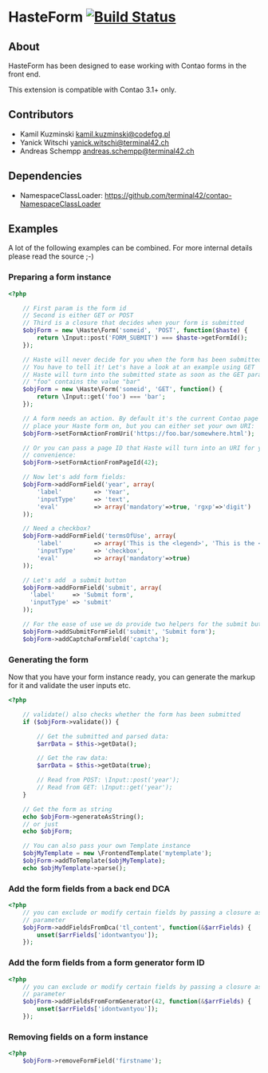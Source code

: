 # HasteForm [![Build Status](https://travis-ci.org/codefog/contao-haste.png)](https://travis-ci.org/codefog/contao-haste)

About
-----

HasteForm has been designed to ease working with Contao forms in the front end.

This extension is compatible with Contao 3.1+ only.


Contributors
-------------------

* Kamil Kuzminski <kamil.kuzminski@codefog.pl>
* Yanick Witschi <yanick.witschi@terminal42.ch>
* Andreas Schempp <andreas.schempp@terminal42.ch>

Dependencies
-------------------

* NamespaceClassLoader: https://github.com/terminal42/contao-NamespaceClassLoader


Examples
------------

A lot of the following examples can be combined.
For more internal details please read the source ;-)

### Preparing a form instance
```php
<?php

    // First param is the form id
    // Second is either GET or POST
    // Third is a closure that decides when your form is submitted
    $objForm = new \Haste\Form('someid', 'POST', function($haste) {
        return \Input::post('FORM_SUBMIT') === $haste->getFormId();
    });

    // Haste will never decide for you when the form has been submitted.
    // You have to tell it! Let's have a look at an example using GET
    // Haste will turn into the submitted state as soon as the GET param
    // "foo" contains the value "bar"
    $objForm = new \Haste\Form('someid', 'GET', function() {
        return \Input::get('foo') === 'bar';
    });

    // A form needs an action. By default it's the current Contao page you
    // place your Haste form on, but you can either set your own URI:
    $objForm->setFormActionFromUri('https://foo.bar/somewhere.html');

    // Or you can pass a page ID that Haste will turn into an URI for your
    // convenience:
    $objForm->setFormActionFromPageId(42);

    // Now let's add form fields:
    $objForm->addFormField('year', array(
        'label'         => 'Year',
        'inputType'     => 'text',
        'eval'          => array('mandatory'=>true, 'rgxp'=>'digit')
    ));

    // Need a checkbox?
    $objForm->addFormField('termsOfUse', array(
        'label'         => array('This is the <legend>', 'This is the <label>'),
        'inputType'     => 'checkbox',
        'eval'          => array('mandatory'=>true)
    ));

    // Let's add  a submit button
    $objForm->addFormField('submit', array(
      'label'     => 'Submit form',
      'inputType' => 'submit'
    ));

    // For the ease of use we do provide two helpers for the submit button and captcha field
    $objForm->addSubmitFormField('submit', 'Submit form');
    $objForm->addCaptchaFormField('captcha');

```

### Generating the form
Now that you have your form instance ready, you can generate the markup for it
and validate the user inputs etc.

```php
<?php

    // validate() also checks whether the form has been submitted
    if ($objForm->validate()) {

		// Get the submitted and parsed data:
		$arrData = $this->getData();

		// Get the raw data:
		$arrData = $this->getData(true);

        // Read from POST: \Input::post('year');
        // Read from GET: \Input::get('year');
    }

    // Get the form as string
    echo $objForm->generateAsString();
    // or just
    echo $objForm;

    // You can also pass your own Template instance
    $objMyTemplate = new \FrontendTemplate('mytemplate');
    $objForm->addToTemplate($objMyTemplate);
    echo $objMyTemplate->parse();
```

### Add the form fields from a back end DCA

```php
<?php
    // you can exclude or modify certain fields by passing a closure as second
    // parameter
    $objForm->addFieldsFromDca('tl_content', function(&$arrFields) {
        unset($arrFields['idontwantyou']);
    });
```

### Add the form fields from a form generator form ID

```php
<?php
    // you can exclude or modify certain fields by passing a closure as second
    // parameter
    $objForm->addFieldsFromFormGenerator(42, function(&$arrFields) {
        unset($arrFields['idontwantyou']);
    });
```

### Removing fields on a form instance

```php
<?php
    $objForm->removeFormField('firstname');
```